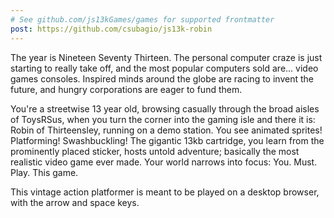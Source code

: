 ```yaml
---
# See github.com/js13kGames/games for supported frontmatter
post: https://github.com/csubagio/js13k-robin
---
```

The year is Nineteen Seventy Thirteen. The personal computer craze is just starting to really take off, and the most popular computers sold are... video games consoles. Inspired minds around the globe are racing to invent the future, and hungry corporations are eager to fund them.

You're a streetwise 13 year old, browsing casually through the broad aisles of ToysRSus, when you turn the corner into the gaming isle and there it is: Robin of Thirteensley, running on a demo station. You see animated sprites! Platforming! Swashbuckling! The gigantic 13kb cartridge, you learn from the prominently placed sticker, hosts untold adventure; basically the most realistic video game ever made. Your world narrows into focus: You. Must. Play. This game.

This vintage action platformer is meant to be played on a desktop browser, with the arrow and space keys.